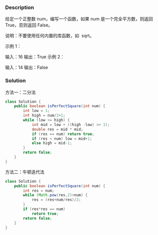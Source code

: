 ### Description
给定一个正整数 num，编写一个函数，如果 num 是一个完全平方数，则返回 True，否则返回 False。

说明：不要使用任何内置的库函数，如  sqrt。

示例 1：

输入：16
输出：True
示例 2：

输入：14
输出：False


### Solution
方法一：二分法
```java
class Solution {
    public boolean isPerfectSquare(int num) {
        int low = 1;
        int high = num/2+1;
        while (low <= high) {
            int mid = low + ((high -low) >> 1);
            double res = mid * mid;
            if (res == num) return true;
            if (res < num) low = mid+1;
            else high = mid-1;
        }
        return false;
    }
}
```

方法二：牛顿迭代法
```java
class Solution {
    public boolean isPerfectSquare(int num) {
        int res = num;
        while (Math.pow(res,2)>num) {
            res = (res+num/res)/2;
        }
        if (res*res == num)
            return true;
        return false;
    }
}
```
